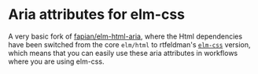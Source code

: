 # Aria attributes for elm-css

A very basic fork of [fapian/elm-html-aria](https://github.com/fapian/elm-html-aria), where the Html dependencies have been switched from the core `elm/html` to rtfeldman's [`elm-css`](https://github.com/rtfeldman/elm-css/tree/16.0.2) version, which means that you can easily use these aria attributes in workflows where you are using elm-css.

